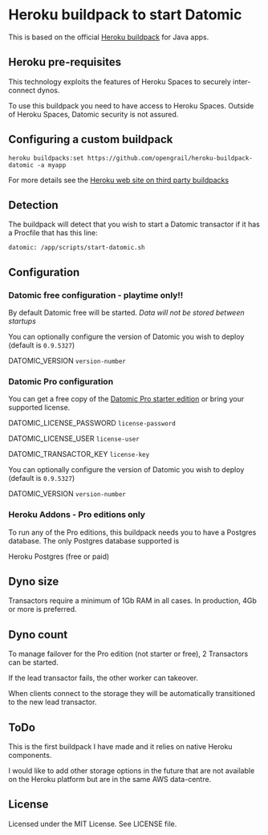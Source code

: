 Heroku buildpack to start Datomic
=================================

This is based on the official [Heroku buildpack](http://devcenter.heroku.com/articles/buildpack) for Java apps.

## Heroku pre-requisites

This technology exploits the features of Heroku Spaces to securely inter-connect dynos. 

To use this buildpack you need to have access to Heroku Spaces. Outside of Heroku Spaces, Datomic security is not assured.

## Configuring a custom buildpack

`heroku buildpacks:set https://github.com/opengrail/heroku-buildpack-datomic -a myapp`

For more details see the [Heroku web site on third party buildpacks](https://devcenter.heroku.com/articles/third-party-buildpacks#using-a-custom-buildpack)

## Detection

The buildpack will detect that you wish to start a Datomic transactor if it has a Procfile that has this line:

`datomic: /app/scripts/start-datomic.sh`

## Configuration

### Datomic free configuration - playtime only!!

By default Datomic free will be started. *Data will not be stored between startups*

You can optionally configure the version of Datomic you wish to deploy (default is `0.9.5327`)

DATOMIC_VERSION `version-number`

### Datomic Pro configuration

You can get a free copy of the [Datomic Pro starter edition](http://www.datomic.com/get-datomic.html) or bring your supported license.

DATOMIC_LICENSE_PASSWORD `license-password`

DATOMIC_LICENSE_USER     `license-user`

DATOMIC_TRANSACTOR_KEY   `license-key`

You can optionally configure the version of Datomic you wish to deploy (default is `0.9.5327`)

DATOMIC_VERSION `version-number`

### Heroku Addons - Pro editions only

To run any of the Pro editions, this buildpack needs you to have a Postgres database. The only Postgres database supported is

Heroku Postgres (free or paid)

## Dyno size

Transactors require a minimum of 1Gb RAM in all cases. In production, 4Gb or more is preferred.

## Dyno count

To manage failover for the Pro edition (not starter or free), 2 Transactors can be started. 

If the lead transactor fails, the other worker can takeover.

When clients connect to the storage they will be automatically transitioned to the new lead transactor.

## ToDo

This is the first buildpack I have made and it relies on native Heroku components.

I would like to add other storage options in the future that are not available on the Heroku platform but are in the same AWS data-centre.

License
-------

Licensed under the MIT License. See LICENSE file.
